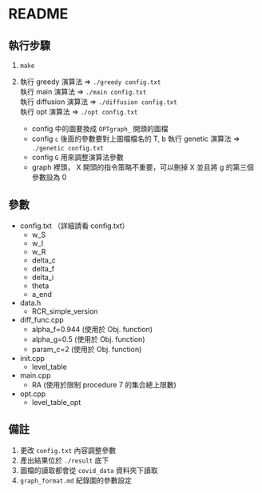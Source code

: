 # README

## 執行步驟
1. `make`

2. 執行 greedy 演算法 => `./greedy config.txt`</br>
   執行 main 演算法 => `./main config.txt`</br>
   執行 diffusion 演算法 => `./diffusion config.txt`</br>
   執行 opt 演算法 => `./opt config.txt`
    - config 中的圖要換成 `OPTgraph_` 開頭的圖檔
    - config `c` 後面的參數要對上圖檔檔名的 T, b
   執行 genetic 演算法 => `./genetic config.txt`
    - config `G` 用來調整演算法參數
    - graph 裡頭， X 開頭的指令策略不重要，可以刪掉 X 並且將 g 的第三個參數設為 0

## 參數

- config.txt （詳細請看 config.txt）
    - w_S
    - w_I
    - w_R
    - delta_c
    - delta_f
    - delta_i
    - theta
    - a_end
- data.h
    - RCR_simple_version
- diff_func.cpp 
    - alpha_f=0.944 (使用於 Obj. function)
    - alpha_g=0.5 (使用於 Obj. function)
    - param_c=2 (使用於 Obj. function)
- init.cpp
    - level_table
- main.cpp
    - RA (使用於限制 procedure 7 的集合總上限數)
- opt.cpp
    - level_table_opt

## 備註
1. 更改 `config.txt` 內容調整參數
2. 產出結果位於 `./result` 底下
3. 圖檔的讀取都會從 `covid_data` 資料夾下讀取
4. `graph_format.md` 紀錄圖的參數設定
